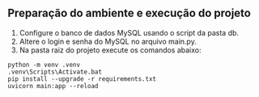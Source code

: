 ## Preparação do ambiente e execução do projeto

1. Configure o banco de dados MySQL usando o script da pasta db.
2. Altere o login e senha do MySQL no arquivo main.py.
2. Na pasta raiz do projeto execute os comandos abaixo:

```
python -m venv .venv
.venv\Scripts\Activate.bat
pip install --upgrade -r requirements.txt
uvicorn main:app --reload
```